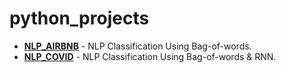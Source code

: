 # python_projects

- __[NLP_AIRBNB](https://https://github.com/Gab314/python_projects/tree/main/NLP_AIRBNB)__ - NLP Classification Using Bag-of-words.
- __[NLP_COVID](https://https://github.com/Gab314/python_projects/tree/main/NLP_COVID)__ - NLP Classification Using Bag-of-words & RNN.